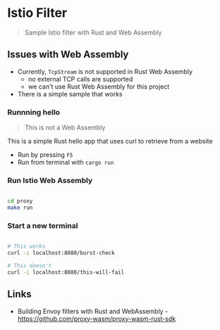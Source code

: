 # Istio Filter

> Sample Istio filter with Rust and Web Assembly

## Issues with Web Assembly

- Currently, `TcpStream` is not supported in Rust Web Assembly
  - no external TCP calls are supported
  - we can't use Rust Web Assembly for this project
- There is a simple sample that works

### Runnning hello

> This is not a Web Assembly

This is a simple Rust hello app that uses curl to retrieve from a website

- Run by pressing `F5`
- Run from terminal with `cargo run`

### Run Istio Web Assembly

   ```bash

   cd proxy
   make run

   ```

### Start a new terminal

```bash

# This works
curl -i localhost:8080/burst-check

# This doesn't
curl -i localhost:8080/this-will-fail

```

## Links

- Building Envoy filters with Rust and WebAssembly - <https://github.com/proxy-wasm/proxy-wasm-rust-sdk>

